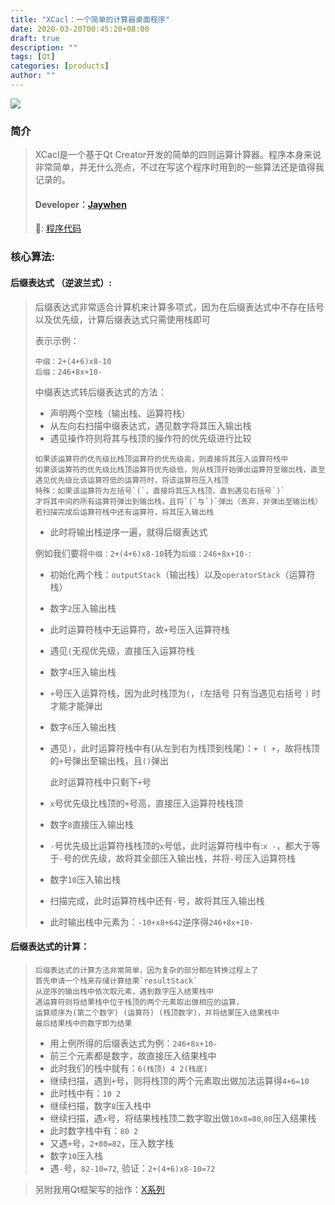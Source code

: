 ```yaml
---
title: "XCacl：一个简单的计算器桌面程序"
date: 2020-03-20T00:45:20+08:00
draft: true
description: ""
tags: [Qt]
categories: [products]
author: ""
---
```


![](https://cdn.jsdelivr.net/gh/jaywhen/imageBed/imgnew.png)

### 简介
> XCacl是一个基于Qt Creator开发的简单的四则运算计算器。程序本身来说非常简单，并无什么亮点，不过在写这个程序时用到的一些算法还是值得我记录的。
>
> #### Developer：[Jaywhen](https://github.com/jaywhen)   
>
>
> 📝: [程序代码](https://github.com/jaywhen/LearnQt/tree/master/learn-Qt-CPP-GUI/XCalc)



### 核心算法:

#### 后缀表达式 （逆波兰式）:
> 后缀表达式非常适合计算机来计算多项式，因为在后缀表达式中不存在括号以及优先级，计算后缀表达式只需使用栈即可
>
> 表示示例：
>
> ```
> 中缀：2+(4+6)x8-10
> 后缀：246+8x+10-
> ```
>
> 中缀表达式转后缀表达式的方法：
>
> * 声明两个空栈（输出栈、运算符栈）
> * 从左向右扫描中缀表达式，遇见数字将其压入输出栈
> * 遇见操作符则将其与栈顶的操作符的优先级进行比较
>  ```
>  如果该运算符的优先级比栈顶运算符的优先级高，则直接将其压入运算符栈中
>  如果该运算符的优先级比栈顶运算符优先级低，则从栈顶开始弹出运算符至输出栈，直至
>  遇见优先级比该运算符低的运算符时，将该运算符压入栈顶
>  特殊：如果该运算符为左括号`(`，直接将其压入栈顶，直到遇见右括号`)`
>  才将其中间的所有运算符弹出到输出栈，且将`(`与`)`弹出（丢弃，非弹出至输出栈）
>  若扫描完成后运算符栈中还有运算符，将其压入输出栈
>  ```
> *  此时将输出栈逆序一遍，就得后缀表达式
>
>
> 例如我们要将`中缀：2+(4+6)x8-10`转为`后缀：246+8x+10-`:
>
> * 初始化两个栈：`outputStack`（输出栈）以及`operatorStack`（运算符栈）
>
> * 数字`2`压入输出栈
>
> * 此时运算符栈中无运算符，故`+`号压入运算符栈
>
> * 遇见`(`无视优先级，直接压入运算符栈
>
> * 数字`4`压入输出栈
>
> * `+`号压入运算符栈，因为此时栈顶为`(`，`(`左括号 只有当遇见右括号 `)` 时才能才能弹出
>
> * 数字`6`压入输出栈
>
> * 遇见`)`，此时运算符栈中有(从左到右为栈顶到栈尾)：`+ ( +`，故将栈顶的`+`号弹出至输出栈，且`()`弹出
>
>   此时运算符栈中只剩下`+`号
>
> * `x`号优先级比栈顶的`+`号高，直接压入运算符栈栈顶
>
> * 数字`8`直接压入输出栈
>
> * `-`号优先级比运算符栈栈顶的`x`号低，此时运算符栈中有:`x -`，都大于等于`-`号的优先级，故将其全部压入输出栈，并将`-`号压入运算符栈
>
> * 数字`10`压入输出栈
>
> * 扫描完成，此时运算符栈中还有`-`号，故将其压入输出栈
>
> * 此时输出栈中元素为：`-10+x8+642`逆序得`246+8x+10-`
#### 后缀表达式的计算：
> ```
> 后缀表达式的计算方法非常简单，因为复杂的部分都在转换过程上了
> 首先申请一个栈来存储计算结果`resultStack`
> 从逆序的输出栈中依次取元素，遇到数字压入结果栈中
> 遇运算符则将结果栈中位于栈顶的两个元素取出做相应的运算，
> 运算顺序为(第二个数字) (运算符) (栈顶数字)，并将结果压入结果栈中
> 最后结果栈中的数字即为结果
> ```
> * 用上例所得的后缀表达式为例：`246+8x+10-`
> * 前三个元素都是数字，故直接压入结果栈中
> * 此时我们的栈中就有：`6(栈顶) 4 2(栈底)`
> * 继续扫描，遇到`+`号，则将栈顶的两个元素取出做加法运算得`4+6=10`
> * 此时栈中有：`10 2`
> * 继续扫描，数字`8`压入栈中
> * 继续扫描，遇`x`号，将结果栈栈顶二数字取出做`10x8=80`,`80`压入结果栈
> * 此时数字栈中有：`80 2`
> * 又遇`+`号，`2+80=82`，压入数字栈
> * 数字`10`压入栈
> * 遇`-`号，`82-10=72`, 验证：`2+(4+6)x8-10=72`

> 另附我用Qt框架写的拙作：[X系列](https://github.com/jaywhen/LearnQt)


